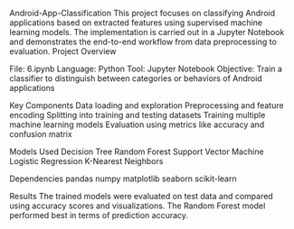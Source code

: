 Android-App-Classification
This project focuses on classifying Android applications based on extracted features using supervised machine learning models. The implementation is carried out in a Jupyter Notebook and demonstrates the end-to-end workflow from data preprocessing to evaluation.
Project Overview

File: 6.ipynb
Language: Python
Tool: Jupyter Notebook
Objective: Train a classifier to distinguish between categories or behaviors of Android applications

Key Components
Data loading and exploration
Preprocessing and feature encoding
Splitting into training and testing datasets
Training multiple machine learning models
Evaluation using metrics like accuracy and confusion matrix

Models Used
Decision Tree
Random Forest
Support Vector Machine
Logistic Regression
K-Nearest Neighbors

Dependencies
pandas
numpy
matplotlib
seaborn
scikit-learn

Results
The trained models were evaluated on test data and compared using accuracy scores and visualizations. The Random Forest model performed best in terms of prediction accuracy.
